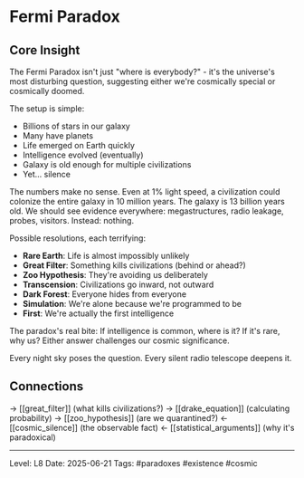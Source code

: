# Fermi Paradox

## Core Insight
The Fermi Paradox isn't just "where is everybody?" - it's the universe's most disturbing question, suggesting either we're cosmically special or cosmically doomed.

The setup is simple:
- Billions of stars in our galaxy
- Many have planets
- Life emerged on Earth quickly
- Intelligence evolved (eventually)
- Galaxy is old enough for multiple civilizations
- Yet... silence

The numbers make no sense. Even at 1% light speed, a civilization could colonize the entire galaxy in 10 million years. The galaxy is 13 billion years old. We should see evidence everywhere: megastructures, radio leakage, probes, visitors. Instead: nothing.

Possible resolutions, each terrifying:
- **Rare Earth**: Life is almost impossibly unlikely
- **Great Filter**: Something kills civilizations (behind or ahead?)
- **Zoo Hypothesis**: They're avoiding us deliberately
- **Transcension**: Civilizations go inward, not outward
- **Dark Forest**: Everyone hides from everyone
- **Simulation**: We're alone because we're programmed to be
- **First**: We're actually the first intelligence

The paradox's real bite: If intelligence is common, where is it? If it's rare, why us? Either answer challenges our cosmic significance.

Every night sky poses the question. Every silent radio telescope deepens it.

## Connections
→ [[great_filter]] (what kills civilizations?)
→ [[drake_equation]] (calculating probability)
→ [[zoo_hypothesis]] (are we quarantined?)
← [[cosmic_silence]] (the observable fact)
← [[statistical_arguments]] (why it's paradoxical)

---
Level: L8
Date: 2025-06-21
Tags: #paradoxes #existence #cosmic